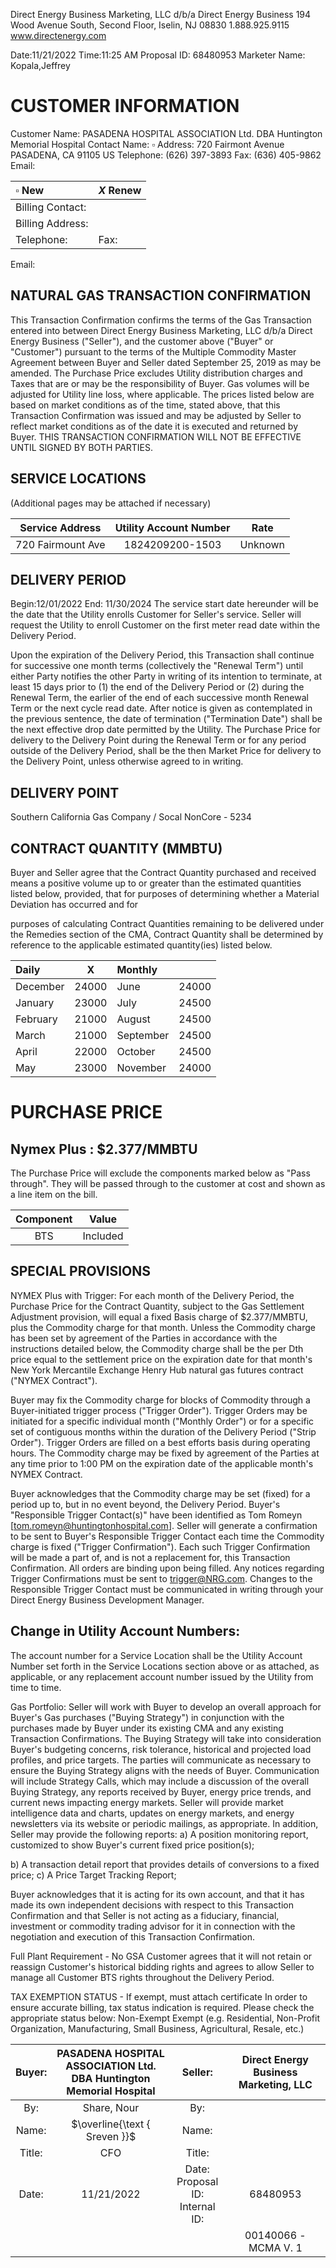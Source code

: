 Direct Energy Business Marketing, LLC
d/b/a Direct Energy Business
194 Wood Avenue South, Second Floor, Iselin, NJ
08830 1.888.925.9115
www.directenergy.com

Date:11/21/2022
Time:11:25 AM
Proposal ID: 68480953
Marketer Name: Kopala,Jeffrey

# CUSTOMER INFORMATION 

Customer Name: PASADENA HOSPITAL ASSOCIATION Ltd.
DBA Huntington Memorial Hospital
Contact Name: $\square$
Address: 720 Fairmont Avenue PASADENA, CA 91105 US
Telephone: (626) 397-3893 Fax: (636) 405-9862
Email:

| $\square$ New | $X$ Renew |
| :-- | :-- |
| Billing Contact: |  |
| Billing Address: |  |
| Telephone: | Fax: |

Email:

## NATURAL GAS TRANSACTION CONFIRMATION

This Transaction Confirmation confirms the terms of the Gas Transaction entered into between Direct Energy Business Marketing, LLC d/b/a Direct Energy Business ("Seller"), and the customer above ("Buyer" or "Customer") pursuant to the terms of the Multiple Commodity Master Agreement between Buyer and Seller dated September 25, 2019 as may be amended. The Purchase Price excludes Utility distribution charges and Taxes that are or may be the responsibility of Buyer. Gas volumes will be adjusted for Utility line loss, where applicable. The prices listed below are based on market conditions as of the time, stated above, that this Transaction Confirmation was issued and may be adjusted by Seller to reflect market conditions as of the date it is executed and returned by Buyer. THIS TRANSACTION CONFIRMATION WILL NOT BE EFFECTIVE UNTIL SIGNED BY BOTH PARTIES.

## SERVICE LOCATIONS

(Additional pages may be attached if necessary)

| Service Address | Utility Account Number | Rate |
| :--: | :--: | :--: |
| 720 Fairmount Ave | 1824209200-1503 | Unknown |

## DELIVERY PERIOD

Begin:12/01/2022
End: 11/30/2024
The service start date hereunder will be the date that the Utility enrolls Customer for Seller's service. Seller will request the Utility to enroll Customer on the first meter read date within the Delivery Period.

Upon the expiration of the Delivery Period, this Transaction shall continue for successive one month terms (collectively the "Renewal Term") until either Party notifies the other Party in writing of its intention to terminate, at least 15 days prior to (1) the end of the Delivery Period or (2) during the Renewal Term, the earlier of the end of each successive month Renewal Term or the next cycle read date. After notice is given as contemplated in the previous sentence, the date of termination ("Termination Date") shall be the next effective drop date permitted by the Utility. The Purchase Price for delivery to the Delivery Point during the Renewal Term or for any period outside of the Delivery Period, shall be the then Market Price for delivery to the Delivery Point, unless otherwise agreed to in writing.

## DELIVERY POINT

Southern California Gas Company / Socal NonCore - 5234

## CONTRACT QUANTITY (MMBTU)

Buyer and Seller agree that the Contract Quantity purchased and received means a positive volume up to or greater than the estimated quantities listed below, provided, that for purposes of determining whether a Material Deviation has occurred and for

purposes of calculating Contract Quantities remaining to be delivered under the Remedies section of the CMA, Contract Quantity shall be determined by reference to the applicable estimated quantity(ies) listed below.

| Daily | X | Monthly |  |
| :-- | :--: | :-- | :--: |
| December | 24000 | June | 24000 |
| January | 23000 | July | 24500 |
| February | 21000 | August | 24500 |
| March | 21000 | September | 24500 |
| April | 22000 | October | 24500 |
| May | 23000 | November | 24000 |

# PURCHASE PRICE 

## Nymex Plus : \$2.377/MMBTU

The Purchase Price will exclude the components marked below as "Pass through". They will be passed through to the customer at cost and shown as a line item on the bill.

| Component | Value |
| :--: | :--: |
| BTS | Included |

## SPECIAL PROVISIONS

NYMEX Plus with Trigger: For each month of the Delivery Period, the Purchase Price for the Contract Quantity, subject to the Gas Settlement Adjustment provision, will equal a fixed Basis charge of \$2.377/MMBTU, plus the Commodity charge for that month. Unless the Commodity charge has been set by agreement of the Parties in accordance with the instructions detailed below, the Commodity charge shall be the per Dth price equal to the settlement price on the expiration date for that month's New York Mercantile Exchange Henry Hub natural gas futures contract ("NYMEX Contract").

Buyer may fix the Commodity charge for blocks of Commodity through a Buyer-initiated trigger process ("Trigger Order"). Trigger Orders may be initiated for a specific individual month ("Monthly Order") or for a specific set of contiguous months within the duration of the Delivery Period ("Strip Order"). Trigger Orders are filled on a best efforts basis during operating hours. The Commodity charge may be fixed by agreement of the Parties at any time prior to 1:00 PM on the expiration date of the applicable month's NYMEX Contract.

Buyer acknowledges that the Commodity charge may be set (fixed) for a period up to, but in no event beyond, the Delivery Period.
Buyer's "Responsible Trigger Contact(s)" have been identified as Tom Romeyn [tom.romeyn@huntingtonhospital.com]. Seller will generate a confirmation to be sent to Buyer's Responsible Trigger Contact each time the Commodity charge is fixed ("Trigger Confirmation"). Each such Trigger Confirmation will be made a part of, and is not a replacement for, this Transaction Confirmation. All orders are binding upon being filled. Any notices regarding Trigger Confirmations must be sent to trigger@NRG.com. Changes to the Responsible Trigger Contact must be communicated in writing through your Direct Energy Business Development Manager.

## Change in Utility Account Numbers:

The account number for a Service Location shall be the Utility Account Number set forth in the Service Locations section above or as attached, as applicable, or any replacement account number issued by the Utility from time to time.

Gas Portfolio: Seller will work with Buyer to develop an overall approach for Buyer's Gas purchases ("Buying Strategy") in conjunction with the purchases made by Buyer under its existing CMA and any existing Transaction Confirmations. The Buying Strategy will take into consideration Buyer's budgeting concerns, risk tolerance, historical and projected load profiles, and price targets. The parties will communicate as necessary to ensure the Buying Strategy aligns with the needs of Buyer. Communication will include Strategy Calls, which may include a discussion of the overall Buying Strategy, any reports received by Buyer, energy price trends, and current news impacting energy markets. Seller will provide market intelligence data and charts, updates on energy markets, and energy newsletters via its website or periodic mailings, as appropriate. In addition, Seller may provide the following reports:
a) A position monitoring report, customized to show Buyer's current fixed price position(s);

b) A transaction detail report that provides details of conversions to a fixed price;
c) A Price Target Tracking Report;

Buyer acknowledges that it is acting for its own account, and that it has made its own independent decisions with respect to this Transaction Confirmation and that Seller is not acting as a fiduciary, financial, investment or commodity trading advisor for it in connection with the negotiation and execution of this Transaction Confirmation.

Full Plant Requirement - No GSA
Customer agrees that it will not retain or reassign Customer's historical bidding rights and agrees to allow Seller to manage all Customer BTS rights throughout the Delivery Period.

TAX EXEMPTION STATUS - If exempt, must attach certificate
In order to ensure accurate billing, tax status indication is required. Please check the appropriate status below:
Non-Exempt
Exempt (e.g. Residential, Non-Profit Organization, Manufacturing, Small Business, Agricultural, Resale, etc.)

| Buyer: | PASADENA HOSPITAL ASSOCIATION Ltd. <br> DBA Huntington Memorial Hospital | Seller: | Direct Energy Business Marketing, LLC |
| :--: | :--: | :--: | :--: |
| By: | Share, Nour | By: |  |
| Name: | $\overline{\text { Sreven }}$ | Name: |  |
| Title: | CFO | Title: |  |
| Date: | 11/21/2022 | Date: <br> Proposal ID: <br> Internal ID: | 68480953 |
|  |  |  | 00140066 - MCMA V. 1 |
